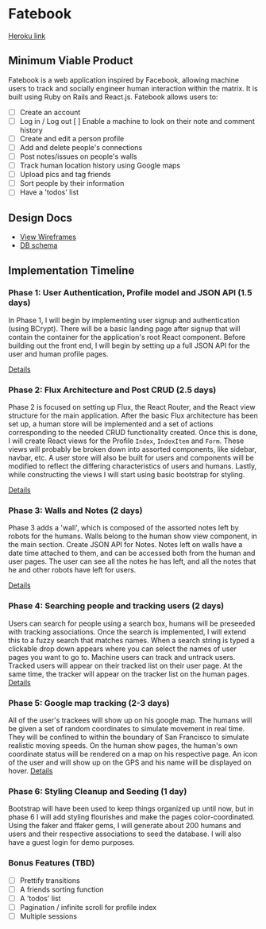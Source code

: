 # Fatebook

[Heroku link][heroku]

[heroku]: https://vast-brushlands-6199.herokuapp.com/

## Minimum Viable Product

Fatebook is a web application inspired by Facebook, allowing machine users to track and socially engineer human interaction within the matrix. It is built using Ruby on Rails
and React.js. Fatebook allows users to:

<!-- This is a Markdown checklist. Use it to keep track of your progress! -->

- [ ] Create an account
- [ ] Log in / Log out
  [ ] Enable a machine to look on their note and comment history
- [ ] Create and edit a person profile
- [ ] Add and delete people's connections
- [ ] Post notes/issues on people's walls
- [ ] Track human location history using Google maps
- [ ] Upload pics and tag friends
- [ ] Sort people by their information
- [ ] Have a 'todos' list

## Design Docs
* [View Wireframes][view]
* [DB schema][schema]

[view]: ./docs/views.md
[schema]: ./docs/schema.md

## Implementation Timeline

### Phase 1: User Authentication, Profile model and JSON API (1.5 days)

In Phase 1, I will begin by implementing user signup and authentication (using
BCrypt). There will be a basic landing page after signup that will contain the
container for the application's root React component. Before building out the
front end, I will begin by setting up a full JSON API for the user and human
profile pages.

[Details][phase-one]

### Phase 2: Flux Architecture and Post CRUD (2.5 days)

Phase 2 is focused on setting up Flux, the React Router, and the React view
structure for the main application. After the basic Flux architecture has been
set up, a human store will be implemented and a set of actions corresponding to
the needed CRUD functionality created. Once this is done, I will create React
views for the Profile `Index`, `IndexItem` and `Form`. These views will probably be broken down into assorted components, like sidebar, navbar, etc. A user store will also be built for users and components will be modified to reflect the differing characteristics of users and humans. Lastly, while constructing the views I will start using basic bootstrap for
styling.

[Details][phase-two]

### Phase 3: Walls and Notes (2 days)

Phase 3 adds a 'wall', which is composed of the assorted notes left by robots for the humans. Walls belong to the human show view component, in the main section. Create JSON API for Notes. Notes left on walls have a date time attached to them, and can be accessed both from the human and user pages. The user can see all the notes he has left, and all the notes that he and other robots have left for users.

[Details][phase-three]

### Phase 4: Searching people and tracking users (2 days)

Users can search for people using a search box, humans will be preseeded with tracking associations. Once the search is implemented, I will extend this to a fuzzy search that matches names. When a search string is typed a clickable drop down appears where you can select the names of user pages you want to go to. Machine users can track and untrack users. Tracked users will appear on their tracked list on their user page. At the same time, the tracker will appear on the tracker list on the human pages.
[Details][phase-four]

### Phase 5: Google map tracking (2-3 days)

All of the user's trackees will show up on his google map. The humans will be given a set of random coordinates to simulate movement in real time. They will be confined to within the boundary of San Francisco to simulate realistic moving speeds. On the human show pages, the human's own coordinate status will be rendered on a map on his respective page. An icon of the user and will show up on the GPS and his name will be displayed on hover.
[Details][phase-five]

### Phase 6: Styling Cleanup and Seeding (1 day)

Bootstrap will have been used to keep things organized up until now, but in phase 6 I will add styling flourishes and make the pages color-coordinated. Using the faker and ffaker gems, I will generate about 200 humans and users and their respective associations to seed the database. I will also have a guest login for demo purposes.

### Bonus Features (TBD)
- [ ] Prettify transitions
- [ ] A friends sorting function
- [ ] A 'todos' list
- [ ] Pagination / infinite scroll for profile index
- [ ] Multiple sessions

[phase-one]: ./docs/phases/phase1.md
[phase-two]: ./docs/phases/phase2.md
[phase-three]: ./docs/phases/phase3.md
[phase-four]: ./docs/phases/phase4.md
[phase-five]: ./docs/phases/phase5.md
